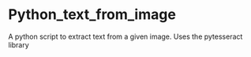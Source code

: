# Python_text_from_image
A python script to extract text from a given image. Uses the pytesseract library
